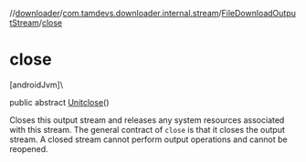 //[downloader](../../../index.md)/[com.tamdevs.downloader.internal.stream](../index.md)/[FileDownloadOutputStream](index.md)/[close](close.md)

# close

[androidJvm]\

public abstract [Unit](https://kotlinlang.org/api/latest/jvm/stdlib/kotlin/-unit/index.html)[close](close.md)()

Closes this output stream and releases any system resources associated with this stream. The general contract of `close` is that it closes the output stream. A closed stream cannot perform output operations and cannot be reopened.
